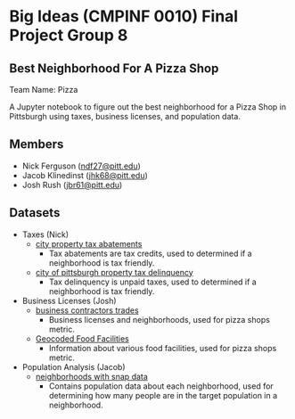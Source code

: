 # Big Ideas (CMPINF 0010) Final Project Group 8

## Best Neighborhood For A Pizza Shop

Team Name: Pizza

A Jupyter notebook to figure out the best neighborhood for a Pizza Shop in Pittsburgh using taxes, business licenses, and population data.

## Members

- Nick Ferguson (ndf27@pitt.edu)
- Jacob Klinedinst (jhk68@pitt.edu)
- Josh Rush (jbr61@pitt.edu)

## Datasets

- Taxes (Nick)
    <!-- - [city treasury sales](https://data.wprdc.org/dataset/city-treasury-sales) -->
    - [city property tax abatements](https://data.wprdc.org/dataset/city-property-tax-abatements)
        - Tax abatements are tax credits, used to determined if a neighborhood is tax friendly.
    - [city of pittsburgh property tax delinquency](https://data.wprdc.org/dataset/city-of-pittsburgh-property-tax-delinquency)
        - Tax delinquency is unpaid taxes, used to determined if a neighborhood is tax friendly.
- Business Licenses (Josh)
    - [business contractors trades](https://data.wprdc.org/dataset/business-contractors-trades)
        - Business licenses and neighborhoods, used for pizza shops metric.
    - [Geocoded Food Facilities](https://data.wprdc.org/dataset/allegheny-county-restaurant-food-facility-inspection-violations/resource/112a3821-334d-4f3f-ab40-4de1220b1a0a)
        - Information about various food facilities, used for pizza shops metric.
- Population Analysis (Jacob)
    - [neighborhoods with snap data](https://data.wprdc.org/dataset/neighborhoods-with-snap-data)
        - Contains population data about each neighborhood, used for determining how many people are in the target population in a neighborhood.
    
<!-- - [neighborhoods2](https://data.wprdc.org/dataset/neighborhoods2) -->
